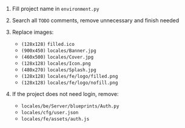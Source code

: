 1. Fill project name in `environment.py`

2. Search all `TODO` comments, remove unnecessary and finish needed

3. Replace images:
    - `(128x128)` `filled.ico`
    - `(900x450)` `locales/Banner.jpg`
    - `(460x500)` `locales/Cover.jpg`
    - `(128x128)` `locales/Icon.png`
    - `(480x270)` `locales/Splash.jpg`
    - `(128x128)` `locales/fe/logo/filled.png`
    - `(128x128)` `locales/fe/logo/nofill.png`

4. If the project does not need login, remove:
    - `locales/be/Server/blueprints/Auth.py`
    - `locales/cfg/user.json`
    - `locales/fe/assets/auth.js`
